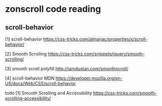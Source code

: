 # zonscroll code reading
## scroll-behavior
[1] scroll-behavior
https://css-tricks.com/almanac/properties/s/scroll-behavior/ <br>

[2] Smooth Scrolling
https://css-tricks.com/snippets/jquery/smooth-scrolling/ <br>

[3] smooth scroll polyfill
http://iamdustan.com/smoothscroll/ <br>

[4] scroll-behavior MDN
https://developer.mozilla.org/en-US/docs/Web/CSS/scroll-behavior 

todo
[1] Smooth Scrolling and Accessibility
https://css-tricks.com/smooth-scrolling-accessibility/ <br>